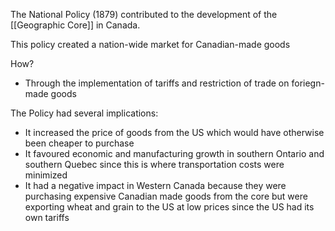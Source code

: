 The National Policy (1879) contributed to the development of the [[Geographic Core]] in Canada.

This policy created a nation-wide market for Canadian-made goods

How?
- Through the implementation of tariffs and restriction of trade on foriegn-made goods

The Policy had several implications:
- It increased the price of goods from the US which would have otherwise been cheaper to purchase
- It favoured economic and manufacturing growth in southern Ontario and southern Quebec since this is where transportation costs were minimized
- It had a negative impact in Western Canada because they were purchasing expensive Canadian made goods from the core but were exporting wheat and grain to the US at low prices since the US had its own tariffs


